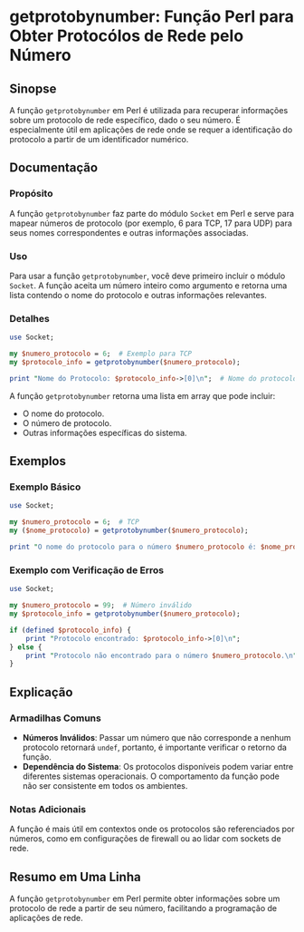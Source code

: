 <!--
Meta Description: # getprotobynumber: Função Perl para Obter Protocólos de Rede pelo Número ## Sinopse A função `getprotobynumber` em Perl é utilizada para recuperar in...
Meta Keywords: protocolo, função, para, getprotobynumber, número
-->

# getprotobynumber: Função Perl para Obter Protocólos de Rede pelo Número

## Sinopse
A função `getprotobynumber` em Perl é utilizada para recuperar informações sobre um protocolo de rede específico, dado o seu número. É especialmente útil em aplicações de rede onde se requer a identificação do protocolo a partir de um identificador numérico.

## Documentação
### Propósito
A função `getprotobynumber` faz parte do módulo `Socket` em Perl e serve para mapear números de protocolo (por exemplo, 6 para TCP, 17 para UDP) para seus nomes correspondentes e outras informações associadas.

### Uso
Para usar a função `getprotobynumber`, você deve primeiro incluir o módulo `Socket`. A função aceita um número inteiro como argumento e retorna uma lista contendo o nome do protocolo e outras informações relevantes.

### Detalhes
```perl
use Socket;

my $numero_protocolo = 6;  # Exemplo para TCP
my $protocolo_info = getprotobynumber($numero_protocolo);

print "Nome do Protocolo: $protocolo_info->[0]\n";  # Nome do protocolo
```

A função `getprotobynumber` retorna uma lista em array que pode incluir:
- O nome do protocolo.
- O número de protocolo.
- Outras informações específicas do sistema.

## Exemplos
### Exemplo Básico
```perl
use Socket;

my $numero_protocolo = 6;  # TCP
my ($nome_protocolo) = getprotobynumber($numero_protocolo);

print "O nome do protocolo para o número $numero_protocolo é: $nome_protocolo\n";
```

### Exemplo com Verificação de Erros
```perl
use Socket;

my $numero_protocolo = 99;  # Número inválido
my $protocolo_info = getprotobynumber($numero_protocolo);

if (defined $protocolo_info) {
    print "Protocolo encontrado: $protocolo_info->[0]\n";
} else {
    print "Protocolo não encontrado para o número $numero_protocolo.\n";
}
```

## Explicação
### Armadilhas Comuns
- **Números Inválidos**: Passar um número que não corresponde a nenhum protocolo retornará `undef`, portanto, é importante verificar o retorno da função.
- **Dependência do Sistema**: Os protocolos disponíveis podem variar entre diferentes sistemas operacionais. O comportamento da função pode não ser consistente em todos os ambientes.

### Notas Adicionais
A função é mais útil em contextos onde os protocolos são referenciados por números, como em configurações de firewall ou ao lidar com sockets de rede.

## Resumo em Uma Linha
A função `getprotobynumber` em Perl permite obter informações sobre um protocolo de rede a partir de seu número, facilitando a programação de aplicações de rede.